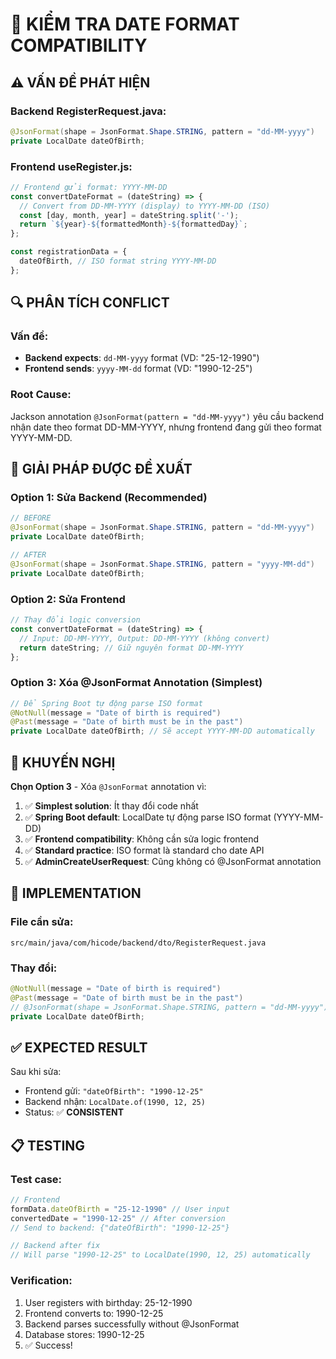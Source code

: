 # 🧪 KIỂM TRA DATE FORMAT COMPATIBILITY

## ⚠️ VẤN ĐỀ PHÁT HIỆN

### **Backend RegisterRequest.java:**
```java
@JsonFormat(shape = JsonFormat.Shape.STRING, pattern = "dd-MM-yyyy")
private LocalDate dateOfBirth;
```

### **Frontend useRegister.js:**
```javascript
// Frontend gửi format: YYYY-MM-DD
const convertDateFormat = (dateString) => {
  // Convert from DD-MM-YYYY (display) to YYYY-MM-DD (ISO)
  const [day, month, year] = dateString.split('-');
  return `${year}-${formattedMonth}-${formattedDay}`;
};

const registrationData = {
  dateOfBirth, // ISO format string YYYY-MM-DD
};
```

## 🔍 PHÂN TÍCH CONFLICT

### **Vấn đề:**
- **Backend expects**: `dd-MM-yyyy` format (VD: "25-12-1990")
- **Frontend sends**: `yyyy-MM-dd` format (VD: "1990-12-25")

### **Root Cause:**
Jackson annotation `@JsonFormat(pattern = "dd-MM-yyyy")` yêu cầu backend nhận date theo format DD-MM-YYYY, nhưng frontend đang gửi theo format YYYY-MM-DD.

## 🔧 GIẢI PHÁP ĐƯỢC ĐỀ XUẤT

### **Option 1: Sửa Backend (Recommended)**
```java
// BEFORE
@JsonFormat(shape = JsonFormat.Shape.STRING, pattern = "dd-MM-yyyy")
private LocalDate dateOfBirth;

// AFTER
@JsonFormat(shape = JsonFormat.Shape.STRING, pattern = "yyyy-MM-dd")
private LocalDate dateOfBirth;
```

### **Option 2: Sửa Frontend**
```javascript
// Thay đổi logic conversion
const convertDateFormat = (dateString) => {
  // Input: DD-MM-YYYY, Output: DD-MM-YYYY (không convert)
  return dateString; // Giữ nguyên format DD-MM-YYYY
};
```

### **Option 3: Xóa @JsonFormat Annotation (Simplest)**
```java
// Để Spring Boot tự động parse ISO format
@NotNull(message = "Date of birth is required")
@Past(message = "Date of birth must be in the past")
private LocalDate dateOfBirth; // Sẽ accept YYYY-MM-DD automatically
```

## 🎯 KHUYẾN NGHỊ

**Chọn Option 3** - Xóa `@JsonFormat` annotation vì:

1. ✅ **Simplest solution**: Ít thay đổi code nhất
2. ✅ **Spring Boot default**: LocalDate tự động parse ISO format (YYYY-MM-DD)
3. ✅ **Frontend compatibility**: Không cần sửa logic frontend
4. ✅ **Standard practice**: ISO format là standard cho date API
5. ✅ **AdminCreateUserRequest**: Cũng không có @JsonFormat annotation

## 🚀 IMPLEMENTATION

### **File cần sửa:**
`src/main/java/com/hicode/backend/dto/RegisterRequest.java`

### **Thay đổi:**
```java
@NotNull(message = "Date of birth is required")
@Past(message = "Date of birth must be in the past")
// @JsonFormat(shape = JsonFormat.Shape.STRING, pattern = "dd-MM-yyyy") // XÓA DÒNG NÀY
private LocalDate dateOfBirth;
```

## ✅ EXPECTED RESULT

Sau khi sửa:
- Frontend gửi: `"dateOfBirth": "1990-12-25"`
- Backend nhận: `LocalDate.of(1990, 12, 25)`
- Status: ✅ **CONSISTENT**

## 📋 TESTING

### **Test case:**
```javascript
// Frontend
formData.dateOfBirth = "25-12-1990" // User input
convertedDate = "1990-12-25" // After conversion
// Send to backend: {"dateOfBirth": "1990-12-25"}

// Backend after fix
// Will parse "1990-12-25" to LocalDate(1990, 12, 25) automatically
```

### **Verification:**
1. User registers with birthday: 25-12-1990
2. Frontend converts to: 1990-12-25
3. Backend parses successfully without @JsonFormat
4. Database stores: 1990-12-25
5. ✅ Success!
